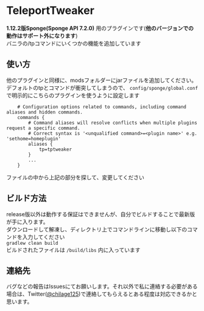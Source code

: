 # TeleportTweaker
**1.12.2版Sponge(Sponge API 7.2.0)** 用のプラグインです(**他のバージョンでの動作はサポート外になります**)  
バニラの/tpコマンドにいくつかの機能を追加しています

## 使い方
他のプラグインと同様に、modsフォルダーにjarファイルを追加してください。  
デフォルトのtpとコマンドが衝突してしまうので、 ```config/sponge/global.conf``` で明示的にこちらのプラグインを使うように設定します

```
    # Configuration options related to commands, including command aliases and hidden commands.
    commands {
        # Command aliases will resolve conflicts when multiple plugins request a specific command.
        # Correct syntax is '<unqualified command>=<plugin name>' e.g. 'sethome=homeplugin'
        aliases {
            tp=tptweaker
        }
        ...
    }
```
ファイルの中から上記の部分を探して、変更してください  

## ビルド方法
release版以外は動作する保証はできませんが、自分でビルドすることで最新版が手に入ります。  
ダウンロードして解凍し、ディレクトリ上でコマンドラインに移動し以下のコマンドを入力してください  
```gradlew clean build```  
ビルドされたファイルは ```/build/libs``` 内に入っています

## 連絡先
バグなどの報告はIssuesにてお願いします。それ以外で私に連絡する必要がある場合は、Twitter([@chilage125](https://twitter.com/chikage125))で連絡してもらえるとある程度は対応できるかと思います。  
